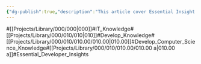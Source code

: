 ```yaml
---
{"dg-publish":true,"description":"This article cover Essential Insight that has to developer","permalink":"/projects/library/000/010/010-00/010-00-a/","dgPassFrontmatter":true,"noteIcon":"0","created":"2023-12-28T00:48:32.658+09:00","updated":"2024-04-11T00:08:34.343+09:00"}
---
```


#[[Projects/Library/000/000\|000]]#IT_Knowledge#[[Projects/Library/000/010/010\|010]]#Develop_Knowledge#[[Projects/Library/000/010/010.00/010.00\|010.00]]#Develop_Computer_Science_Knowledge#[[Projects/Library/000/010/010.00/010.00 a\|010.00 a]]#Essential_Developer_Insights







